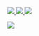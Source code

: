 <p>
   <a href="https://github.com/harlanc">
    <img src="https://badges.frapsoft.com/os/v1/open-source.svg?v=103">
  	</a>
  	<a href="https://github.com/harlanc">
  	  <img src="https://img.shields.io/github/followers/harlanc.svg?lable=GitHub&style=social">
  	</a>
  	<a href="https://github.com/harlanc">
  	  <img src="https://visitor-badge.laobi.icu/badge?page_id=harlanc.harlanc">
   </a>
</p>

<p align="left">
  <a href="#" alt="harlanc's github stats"><img src="https://github-readme-stats.vercel.app/api?username=harlanc&show_icons=true&icon_color=805AD5&text_color=718096&bg_color=ffffff&hide_title=true"/></a>
</p>
<!--
**harlanc/harlanc** is a ✨ _special_ ✨ repository because its `README.md` (this file) appears on your GitHub profile.

Here are some ideas to get you started:

- 🔭 I’m currently working on ...
- 🌱 I’m currently learning ...
- 👯 I’m looking to collaborate on ...
- 🤔 I’m looking for help with ...
- 💬 Ask me about ...
- 📫 How to reach me: ...
- 😄 Pronouns: ...
- ⚡ Fun fact: ...
-->
